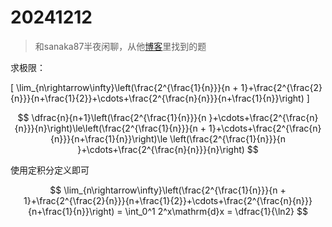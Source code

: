 # 20241212

> 和sanaka87半夜闲聊，从他[博客](https://www.luogu.com.cn/article/kiz5cg14)里找到的题

求极限：

\[
\lim_{n\rightarrow\infty}\left(\frac{2^{\frac{1}{n}}}{n + 1}+\frac{2^{\frac{2}{n}}}{n+\frac{1}{2}}+\cdots+\frac{2^{\frac{n}{n}}}{n+\frac{1}{n}}\right)
\]


$$
\dfrac{n}{n+1}\left(\frac{2^{\frac{1}{n}}}{n }+\cdots+\frac{2^{\frac{n}{n}}}{n}\right)\le\left(\frac{2^{\frac{1}{n}}}{n + 1}+\cdots+\frac{2^{\frac{n}{n}}}{n+\frac{1}{n}}\right)\le \left(\frac{2^{\frac{1}{n}}}{n }+\cdots+\frac{2^{\frac{n}{n}}}{n}\right)
$$

使用定积分定义即可

$$
\lim_{n\rightarrow\infty}\left(\frac{2^{\frac{1}{n}}}{n + 1}+\frac{2^{\frac{2}{n}}}{n+\frac{1}{2}}+\cdots+\frac{2^{\frac{n}{n}}}{n+\frac{1}{n}}\right) = \int_0^1 2^x\mathrm{d}x = \dfrac{1}{\ln2}
$$

